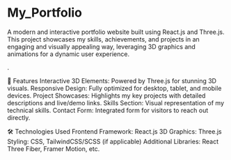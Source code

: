 # My_Portfolio
A modern and interactive portfolio website built using React.js and Three.js. This project showcases my skills, achievements, and projects in an engaging and visually appealing way, leveraging 3D graphics and animations for a dynamic user experience.

.

🚀 Features
Interactive 3D Elements: Powered by Three.js for stunning 3D visuals.
Responsive Design: Fully optimized for desktop, tablet, and mobile devices.
Project Showcases: Highlights my key projects with detailed descriptions and live/demo links.
Skills Section: Visual representation of my technical skills.
Contact Form: Integrated form for visitors to reach out directly.


🛠️ Technologies Used
Frontend Framework: React.js
3D Graphics: Three.js
Styling: CSS, TailwindCSS/SCSS (if applicable)
Additional Libraries: React Three Fiber, Framer Motion, etc.
